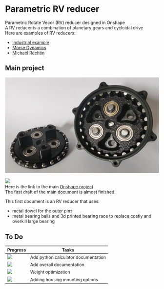 # Parametric RV reducer

Parametric Rotate Vecor (RV) reducer designed in Onshape  
A RV reducer is a combination of planetary gears and cycloidal drive  
Here are examples of RV reducers:  
- [Industrial example](https://www.youtube.com/watch?v=Ttb4dIUiQWk)
- [Morse Dynamics](https://www.instagram.com/morsedynamics/)
- [Michael Rechtin](https://www.youtube.com/watch?v=IKkw4d7jyu0&t=21s)

## Main project
![Picture of a RV reducer created with this Onshape document](docs/pictures/rv-reducer.jpg)

![](https://geps.dev/progress/80)  
Here is the link to the main [Onshape project](https://cad.onshape.com/documents/2b52985c37cc494e3507f282/w/50bf925fc91c4350ebe27855/e/7928599eb972c3e2a49f81f0?renderMode=0&uiState=686a6db617a27d4a00ee71ca)  
The first draft of the main document is almost finished.

This first document is an RV reducer that uses:
- metal dowel for the outer pins
- metal bearing balls and 3d printed bearing race to replace costly and overkill large bearing


## To Do

| Progress | Tasks |
| --- | --- |
| ![](https://geps.dev/progress/10) | Add python calculator documentation |
| ![](https://geps.dev/progress/0) | Add overall documentation |
| ![](https://geps.dev/progress/0) | Weight optimization |
| ![](https://geps.dev/progress/0) | Adding housing mounting options |

